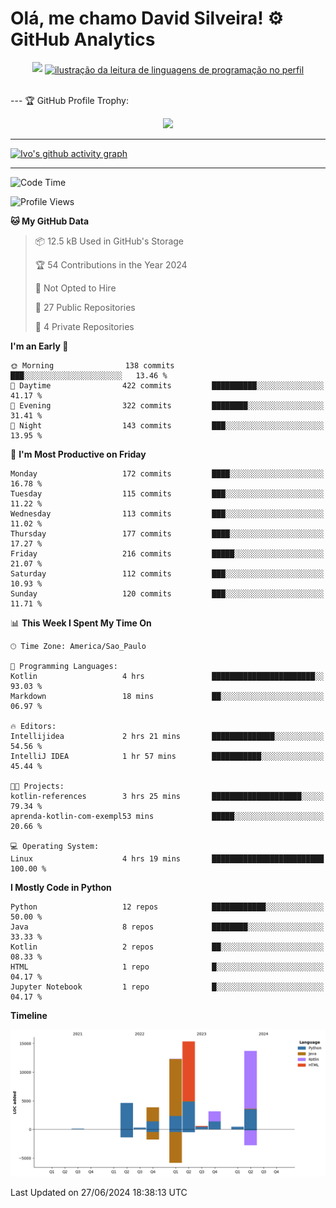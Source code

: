 
# Olá, me chamo David Silveira! ⚙️ GitHub Analytics

<div width="100%" align="center">
  <img  src="http://github-profile-summary-cards.vercel.app/api/cards/profile-details?username=DavidSilveira80&theme=transparent"/>
  <a href="https://github.com/Gurupreet" title="ilustração do mapeamento de linguagens">
  <img align="center" src="https://github-readme-stats.vercel.app/api/top-langs/?username=DavidSilveira80&theme=dracula&hide_langs_below=1" alt="ilustração da leitura de linguagens de programação no perfil"/>
</a>
</div>


<br />

--- 🏆 GitHub Profile Trophy:

<p align="center">
  <a
    href="https://github.com/ryo-ma/github-profile-trophy"
    title="repositório de troféus"
  >
    <img
      width="800"
      src="https://github-profile-trophy.vercel.app/?username=DavidSilveira80&column=8&theme=darkhub&no-frame=true&no-bg=true"
    />
  </a>
</p>

---
[![Ivo's github activity graph](https://github-readme-activity-graph.vercel.app/graph?username=DavidSilveira80&bg_color=0d1117&color=708090&line=139ae1&point=ffffff&area=true&hide_border=true)](https://github.com/ip681/)

---
<!--START_SECTION:waka-->
![Code Time](http://img.shields.io/badge/Code%20Time-135%20hrs%2044%20mins-blue)

![Profile Views](http://img.shields.io/badge/Profile%20Views-20-blue)

**🐱 My GitHub Data** 

> 📦 12.5 kB Used in GitHub's Storage 
 > 
> 🏆 54 Contributions in the Year 2024
 > 
> 🚫 Not Opted to Hire
 > 
> 📜 27 Public Repositories 
 > 
> 🔑 4 Private Repositories 
 > 
**I'm an Early 🐤** 

```text
🌞 Morning                138 commits         ███░░░░░░░░░░░░░░░░░░░░░░   13.46 % 
🌆 Daytime                422 commits         ██████████░░░░░░░░░░░░░░░   41.17 % 
🌃 Evening                322 commits         ████████░░░░░░░░░░░░░░░░░   31.41 % 
🌙 Night                  143 commits         ███░░░░░░░░░░░░░░░░░░░░░░   13.95 % 
```
📅 **I'm Most Productive on Friday** 

```text
Monday                   172 commits         ████░░░░░░░░░░░░░░░░░░░░░   16.78 % 
Tuesday                  115 commits         ███░░░░░░░░░░░░░░░░░░░░░░   11.22 % 
Wednesday                113 commits         ███░░░░░░░░░░░░░░░░░░░░░░   11.02 % 
Thursday                 177 commits         ████░░░░░░░░░░░░░░░░░░░░░   17.27 % 
Friday                   216 commits         █████░░░░░░░░░░░░░░░░░░░░   21.07 % 
Saturday                 112 commits         ███░░░░░░░░░░░░░░░░░░░░░░   10.93 % 
Sunday                   120 commits         ███░░░░░░░░░░░░░░░░░░░░░░   11.71 % 
```


📊 **This Week I Spent My Time On** 

```text
🕑︎ Time Zone: America/Sao_Paulo

💬 Programming Languages: 
Kotlin                   4 hrs               ███████████████████████░░   93.03 % 
Markdown                 18 mins             ██░░░░░░░░░░░░░░░░░░░░░░░   06.97 % 

🔥 Editors: 
Intellijidea             2 hrs 21 mins       ██████████████░░░░░░░░░░░   54.56 % 
IntelliJ IDEA            1 hr 57 mins        ███████████░░░░░░░░░░░░░░   45.44 % 

🐱‍💻 Projects: 
kotlin-references        3 hrs 25 mins       ████████████████████░░░░░   79.34 % 
aprenda-kotlin-com-exempl53 mins             █████░░░░░░░░░░░░░░░░░░░░   20.66 % 

💻 Operating System: 
Linux                    4 hrs 19 mins       █████████████████████████   100.00 % 
```

**I Mostly Code in Python** 

```text
Python                   12 repos            ████████████░░░░░░░░░░░░░   50.00 % 
Java                     8 repos             ████████░░░░░░░░░░░░░░░░░   33.33 % 
Kotlin                   2 repos             ██░░░░░░░░░░░░░░░░░░░░░░░   08.33 % 
HTML                     1 repo              █░░░░░░░░░░░░░░░░░░░░░░░░   04.17 % 
Jupyter Notebook         1 repo              █░░░░░░░░░░░░░░░░░░░░░░░░   04.17 % 
```



**Timeline**

![Lines of Code chart](https://raw.githubusercontent.com/DavidSilveira80/DavidSilveira80/master/assets/bar_graph.png)


 Last Updated on 27/06/2024 18:38:13 UTC
<!--END_SECTION:waka-->



